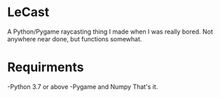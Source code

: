 # LeCast
A Python/Pygame raycasting thing I made when I was really bored.
Not anywhere near done, but functions somewhat.
# Requirments
-Python 3.7 or above
-Pygame and Numpy
That's it.
